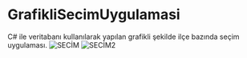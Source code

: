 # GrafikliSecimUygulamasi
 C# ile veritabanı kullanılarak yapılan grafikli şekilde ilçe bazında seçim uygulaması.
![SECİM](https://user-images.githubusercontent.com/100492746/179997427-de30e5c1-b61e-400d-b278-18adf44826e5.png)
![SECİM2](https://user-images.githubusercontent.com/100492746/179997435-5606da19-0dac-4352-853a-a591d9c99ca1.png)
